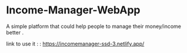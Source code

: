 # Income-Manager-WebApp
 A simple platform that could help people to manage their money/income better .

 link to use it :
                 : https://incomemanager-ssd-3.netlify.app/
